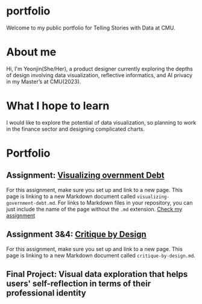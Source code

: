 # portfolio
Welcome to my public portfolio for Telling Stories with Data at CMU. 

# About me 
Hi, I'm Yeonjin(She/Her), a product designer currently exploring the depths of design involving data visualization, reflective informatics, and AI privacy in my Master’s at CMU(2023). 

# What I hope to learn 
I would like to explore the potential of data visualization, so planning to work in the finance sector and designing complicated charts. 

# Portfolio
## Assignment: [Visualizing overnment Debt](visualizing-government-debt)
For this assignment, make sure you set up and link to a new page.  This page is linking to a new Markdown document called `visualizing-government-debt.md`.  For links to Markdown files in your repository, you can just include the name of the page without the `.md` extension. 
[Check my assignment](/dataviz2.md)

## Assignment 3&4: [Critique by Design](critique-by-design)
For this assignment, make sure you set up and link to a new page.  This page is linking to a new Markdown document called `critique-by-design.md`. 

## Final Project: Visual data exploration that helps users' self-reflection in terms of their professional identity 
